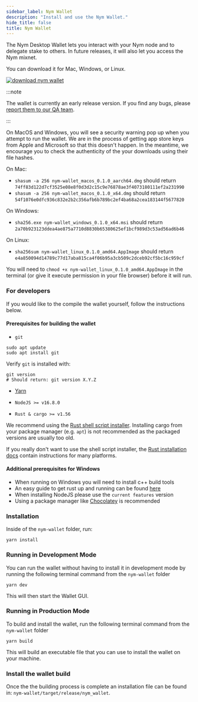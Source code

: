 ```yaml
---
sidebar_label: Nym Wallet
description: "Install and use the Nym Wallet."
hide_title: false
title: Nym Wallet
---
```


The Nym Desktop Wallet lets you interact with your Nym node and to delegate stake to others. In future releases, it will also let you access the Nym mixnet.

You can download it for Mac, Windows, or Linux.

[![download nym wallet](/img/docs/download-wallet.png)](https://github.com/nymtech/nym/releases/tag/nym-wallet-v0.1.0)

:::note

The wallet is currently an early release version. If you find any bugs, please [report them to our QA team](https://github.com/nymtech/nym/issues/new?assignees=tommyv1987&labels=bug%2C+bug-needs-triage%2C+qa&template=report.md&title=%5BIssue%5D).

:::

On MacOS and Windows, you will see a security warning pop up when you attempt to run the wallet. We are in the process of getting app store keys from Apple and Microsoft so that this doesn't happen. In the meantime, we encourage you to check the authenticity of the your downloads using their file hashes.

On Mac: 

* `shasum -a 256 nym-wallet_macos_0.1.0_aarch64.dmg` should return `74ff83d122d7cf3525e08e8f0d3d2c15c9e76878ae3f4073180111ef2a231990`
* `shasum -a 256 nym-wallet_macos_0.1.0_x64.dmg` should return `54f1076e0dfc936c832e2b2c356afb6b789bc2ef4ba68a2cea183144f5677820`

On Windows:

* `sha256.exe nym-wallet_windows_0.1.0_x64.msi` should return `2a70b923123ddea4ae875a7710d8830b65380625ef1bcf989d3c53ad56ad6b46`

On Linux: 

* `sha256sum nym-wallet_linux_0.1.0_amd64.AppImage` should return `e4a850094d14789c77d17aba815ca4f06b95a3cb509c2dceb92cf5bc16c959cf`


You will need to `chmod +x nym-wallet_linux_0.1.0_amd64.AppImage` in the terminal (or give it execute permission in your file browser) before it will run. 


### For developers

If you would like to the compile the wallet yourself, follow the instructions below. 

#### Prerequisites for building the wallet


- `git`

```
sudo apt update
sudo apt install git
```

Verify `git` is installed with:

```
git version
# Should return: git version X.Y.Z
```

- [Yarn](https://yarnpkg.com/)

- `NodeJS >= v16.8.0`

- `Rust & cargo >= v1.56`

We recommend using the [Rust shell script installer](https://www.rust-lang.org/tools/install). Installing cargo from your package manager (e.g. `apt`) is not recommended as the packaged versions are usually too old.

If you really don't want to use the shell script installer, the [Rust installation docs](https://forge.rust-lang.org/infra/other-installation-methods.html) contain instructions for many platforms.

#### Additional prerequisites for Windows

- When running on Windows you will need to install c++ build tools
- An easy guide to get rust up and running can be found [here]("http://kennykerr.ca/2019/11/18/rust-getting-started/")
- When installing NodeJS please use the `current features` version
- Using a package manager like [Chocolatey]("chocolatey.org") is recommended

### Installation

Inside of the `nym-wallet` folder, run:

```
yarn install
``` 

### Running in Development Mode

You can run the wallet without having to install it in development mode by running the following terminal command from the `nym-wallet` folder

```
yarn dev
```

This will then start the Wallet GUI. 

### Running in Production Mode

To build and install the wallet, run the following terminal command from the `nym-wallet` folder

```
yarn build
```

This will build an executable file that you can use to install the wallet on your machine. 

### Install the wallet build

Once the the building process is complete an installation file can be found in: `nym-wallet/target/release/nym_wallet`. 
